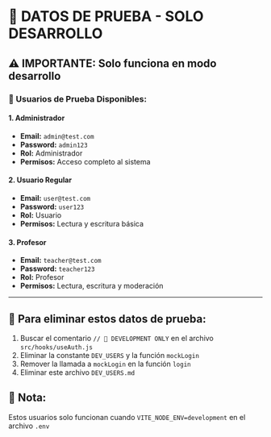 # 🧪 DATOS DE PRUEBA - SOLO DESARROLLO

## ⚠️ IMPORTANTE: Solo funciona en modo desarrollo

### 👤 Usuarios de Prueba Disponibles:

#### 1. **Administrador**
- **Email:** `admin@test.com`
- **Password:** `admin123`
- **Rol:** Administrador
- **Permisos:** Acceso completo al sistema

#### 2. **Usuario Regular**
- **Email:** `user@test.com`
- **Password:** `user123`
- **Rol:** Usuario
- **Permisos:** Lectura y escritura básica

#### 3. **Profesor**
- **Email:** `teacher@test.com`
- **Password:** `teacher123`
- **Rol:** Profesor
- **Permisos:** Lectura, escritura y moderación

---

## 🔧 Para eliminar estos datos de prueba:

1. Buscar el comentario `// 🧪 DEVELOPMENT ONLY` en el archivo `src/hooks/useAuth.js`
2. Eliminar la constante `DEV_USERS` y la función `mockLogin`
3. Remover la llamada a `mockLogin` en la función `login`
4. Eliminar este archivo `DEV_USERS.md`

## 📝 Nota:
Estos usuarios solo funcionan cuando `VITE_NODE_ENV=development` en el archivo `.env`